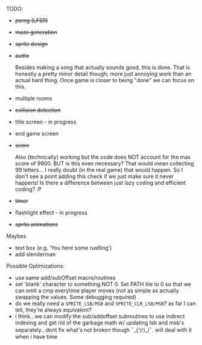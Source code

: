 TODO:
- ~~psrng (LFSR)~~
- ~~maze generation~~
- ~~sprite design~~
- ~~audio~~

  Besides making a song that actually sounds good, this is done.
  That is honestly a pretty minor detail though; more just annoying work than an actual hard thing. 
  Once game is closer to being "done" we can focus on this.
  
- multiple rooms

- ~~collision detection~~
- title screen - in progress
- end game screen
- ~~score~~

  Also (technically) working but the code does NOT account for the max score of 9900. BUT is this even necessary? That would mean collecting 99 letters... I really doubt (in the real game) that would happen. So I don't see a point adding this check if we just make sure it never happens! Is there a difference between just lazy coding and efficient coding? :P

- ~~timer~~
- flashlight effect - in progress
- ~~sprite animations~~

Maybes
- text box (e.g. 'You here some rustling')
- add slenderman

Possible Optimizations:
- use same add/subOffset macro/routines
- set 'blank' character to something NOT 0. Set PATH tile to 0 so that we can omit a
  cmp everytime player moves (not as simple as actually swapping the values. Some 
  debugging required) 
- do we really need a `SPRITE_LSB/MSB` and `SPRITE_CLR_LSB/MSB`? as far I can tell, they're always equivalent?
- i think...we can modify the sub/addoffset subroutines to use indirect indexing and get rid of the garbage math w/ updating lsb and msb's separately...dont fix what's not broken though ¯\_(ツ)_/¯. will deal with it when i have time
